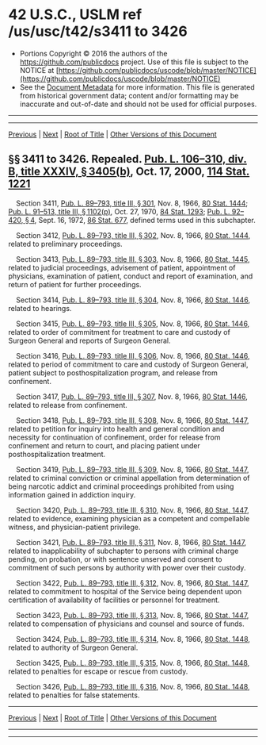 ---
---

# 42 U.S.C., USLM ref /us/usc/t42/s3411 to 3426

* Portions Copyright © 2016 the authors of the https://github.com/publicdocs project.
  Use of this file is subject to the NOTICE at [https://github.com/publicdocs/uscode/blob/master/NOTICE](https://github.com/publicdocs/uscode/blob/master/NOTICE)
* See the [Document Metadata](././../../../../..//README.md) for more information.
  This file is generated from historical government data; content and/or formatting may be inaccurate and out-of-date and should not be used for official purposes.

----------
----------

[Previous](./../../../../..//us/usc/t42/ch42/schII/m__us_usc_t42_ch42_schII.md) | [Next](./../../../../..//us/usc/t42/ch42/schIII/m__us_usc_t42_ch42_schIII.md) | [Root of Title](./../../../../../) | [Other Versions of this Document](https://publicdocs.github.io/go/links?ns=uslm&ref=%2Fus%2Fusc%2Ft42%2Fs3411+to+3426)

## §§ 3411 to 3426. Repealed. [Pub. L. 106–310, div. B, title XXXIV, § 3405(b)][/us/pl/106/310/s3405/b], Oct. 17, 2000, [114 Stat. 1221][/us/stat/114/1221]

    Section 3411, [Pub. L. 89–793, title III, § 301][/us/pl/89/793/s301], Nov. 8, 1966, [80 Stat. 1444][/us/stat/80/1444]; [Pub. L. 91–513, title III, § 1102(p)][/us/pl/91/513/s1102/p], Oct. 27, 1970, [84 Stat. 1293][/us/stat/84/1293]; [Pub. L. 92–420, § 4][/us/pl/92/420/s4], Sept. 16, 1972, [86 Stat. 677][/us/stat/86/677], defined terms used in this subchapter.

    Section 3412, [Pub. L. 89–793, title III, § 302][/us/pl/89/793/s302], Nov. 8, 1966, [80 Stat. 1444][/us/stat/80/1444], related to preliminary proceedings.

    Section 3413, [Pub. L. 89–793, title III, § 303][/us/pl/89/793/s303], Nov. 8, 1966, [80 Stat. 1445][/us/stat/80/1445], related to judicial proceedings, advisement of patient, appointment of physicians, examination of patient, conduct and report of examination, and return of patient for further proceedings.

    Section 3414, [Pub. L. 89–793, title III, § 304][/us/pl/89/793/s304], Nov. 8, 1966, [80 Stat. 1446][/us/stat/80/1446], related to hearings.

    Section 3415, [Pub. L. 89–793, title III, § 305][/us/pl/89/793/s305], Nov. 8, 1966, [80 Stat. 1446][/us/stat/80/1446], related to order of commitment for treatment to care and custody of Surgeon General and reports of Surgeon General.

    Section 3416, [Pub. L. 89–793, title III, § 306][/us/pl/89/793/s306], Nov. 8, 1966, [80 Stat. 1446][/us/stat/80/1446], related to period of commitment to care and custody of Surgeon General, patient subject to posthospitalization program, and release from confinement.

    Section 3417, [Pub. L. 89–793, title III, § 307][/us/pl/89/793/s307], Nov. 8, 1966, [80 Stat. 1446][/us/stat/80/1446], related to release from confinement.

    Section 3418, [Pub. L. 89–793, title III, § 308][/us/pl/89/793/s308], Nov. 8, 1966, [80 Stat. 1447][/us/stat/80/1447], related to petition for inquiry into health and general condition and necessity for continuation of confinement, order for release from confinement and return to court, and placing patient under posthospitalization treatment.

    Section 3419, [Pub. L. 89–793, title III, § 309][/us/pl/89/793/s309], Nov. 8, 1966, [80 Stat. 1447][/us/stat/80/1447], related to criminal conviction or criminal appellation from determination of being narcotic addict and criminal proceedings prohibited from using information gained in addiction inquiry.

    Section 3420, [Pub. L. 89–793, title III, § 310][/us/pl/89/793/s310], Nov. 8, 1966, [80 Stat. 1447][/us/stat/80/1447], related to evidence, examining physician as a competent and compellable witness, and physician-patient privilege.

    Section 3421, [Pub. L. 89–793, title III, § 311][/us/pl/89/793/s311], Nov. 8, 1966, [80 Stat. 1447][/us/stat/80/1447], related to inapplicability of subchapter to persons with criminal charge pending, on probation, or with sentence unserved and consent to commitment of such persons by authority with power over their custody.

    Section 3422, [Pub. L. 89–793, title III, § 312][/us/pl/89/793/s312], Nov. 8, 1966, [80 Stat. 1447][/us/stat/80/1447], related to commitment to hospital of the Service being dependent upon certification of availability of facilities or personnel for treatment.

    Section 3423, [Pub. L. 89–793, title III, § 313][/us/pl/89/793/s313], Nov. 8, 1966, [80 Stat. 1447][/us/stat/80/1447], related to compensation of physicians and counsel and source of funds.

    Section 3424, [Pub. L. 89–793, title III, § 314][/us/pl/89/793/s314], Nov. 8, 1966, [80 Stat. 1448][/us/stat/80/1448], related to authority of Surgeon General.

    Section 3425, [Pub. L. 89–793, title III, § 315][/us/pl/89/793/s315], Nov. 8, 1966, [80 Stat. 1448][/us/stat/80/1448], related to penalties for escape or rescue from custody.

    Section 3426, [Pub. L. 89–793, title III, § 316][/us/pl/89/793/s316], Nov. 8, 1966, [80 Stat. 1448][/us/stat/80/1448], related to penalties for false statements.

----------

[Previous](./../../../../..//us/usc/t42/ch42/schII/m__us_usc_t42_ch42_schII.md) | [Next](./../../../../..//us/usc/t42/ch42/schIII/m__us_usc_t42_ch42_schIII.md) | [Root of Title](./../../../../../) | [Other Versions of this Document](https://publicdocs.github.io/go/links?ns=uslm&ref=%2Fus%2Fusc%2Ft42%2Fs3411+to+3426)

----------
----------

[/us/pl/106/310/s3405/b]: https://publicdocs.github.io/go/links?ns=uslm&ref=%2Fus%2Fpl%2F106%2F310%2Fs3405%2Fb
[/us/stat/114/1221]: https://publicdocs.github.io/go/links?ns=uslm&ref=%2Fus%2Fstat%2F114%2F1221
[/us/pl/89/793/s301]: https://publicdocs.github.io/go/links?ns=uslm&ref=%2Fus%2Fpl%2F89%2F793%2Fs301
[/us/stat/80/1444]: https://publicdocs.github.io/go/links?ns=uslm&ref=%2Fus%2Fstat%2F80%2F1444
[/us/pl/91/513/s1102/p]: https://publicdocs.github.io/go/links?ns=uslm&ref=%2Fus%2Fpl%2F91%2F513%2Fs1102%2Fp
[/us/stat/84/1293]: https://publicdocs.github.io/go/links?ns=uslm&ref=%2Fus%2Fstat%2F84%2F1293
[/us/pl/92/420/s4]: https://publicdocs.github.io/go/links?ns=uslm&ref=%2Fus%2Fpl%2F92%2F420%2Fs4
[/us/stat/86/677]: https://publicdocs.github.io/go/links?ns=uslm&ref=%2Fus%2Fstat%2F86%2F677
[/us/pl/89/793/s302]: https://publicdocs.github.io/go/links?ns=uslm&ref=%2Fus%2Fpl%2F89%2F793%2Fs302
[/us/stat/80/1444]: https://publicdocs.github.io/go/links?ns=uslm&ref=%2Fus%2Fstat%2F80%2F1444
[/us/pl/89/793/s303]: https://publicdocs.github.io/go/links?ns=uslm&ref=%2Fus%2Fpl%2F89%2F793%2Fs303
[/us/stat/80/1445]: https://publicdocs.github.io/go/links?ns=uslm&ref=%2Fus%2Fstat%2F80%2F1445
[/us/pl/89/793/s304]: https://publicdocs.github.io/go/links?ns=uslm&ref=%2Fus%2Fpl%2F89%2F793%2Fs304
[/us/stat/80/1446]: https://publicdocs.github.io/go/links?ns=uslm&ref=%2Fus%2Fstat%2F80%2F1446
[/us/pl/89/793/s305]: https://publicdocs.github.io/go/links?ns=uslm&ref=%2Fus%2Fpl%2F89%2F793%2Fs305
[/us/stat/80/1446]: https://publicdocs.github.io/go/links?ns=uslm&ref=%2Fus%2Fstat%2F80%2F1446
[/us/pl/89/793/s306]: https://publicdocs.github.io/go/links?ns=uslm&ref=%2Fus%2Fpl%2F89%2F793%2Fs306
[/us/stat/80/1446]: https://publicdocs.github.io/go/links?ns=uslm&ref=%2Fus%2Fstat%2F80%2F1446
[/us/pl/89/793/s307]: https://publicdocs.github.io/go/links?ns=uslm&ref=%2Fus%2Fpl%2F89%2F793%2Fs307
[/us/stat/80/1446]: https://publicdocs.github.io/go/links?ns=uslm&ref=%2Fus%2Fstat%2F80%2F1446
[/us/pl/89/793/s308]: https://publicdocs.github.io/go/links?ns=uslm&ref=%2Fus%2Fpl%2F89%2F793%2Fs308
[/us/stat/80/1447]: https://publicdocs.github.io/go/links?ns=uslm&ref=%2Fus%2Fstat%2F80%2F1447
[/us/pl/89/793/s309]: https://publicdocs.github.io/go/links?ns=uslm&ref=%2Fus%2Fpl%2F89%2F793%2Fs309
[/us/stat/80/1447]: https://publicdocs.github.io/go/links?ns=uslm&ref=%2Fus%2Fstat%2F80%2F1447
[/us/pl/89/793/s310]: https://publicdocs.github.io/go/links?ns=uslm&ref=%2Fus%2Fpl%2F89%2F793%2Fs310
[/us/stat/80/1447]: https://publicdocs.github.io/go/links?ns=uslm&ref=%2Fus%2Fstat%2F80%2F1447
[/us/pl/89/793/s311]: https://publicdocs.github.io/go/links?ns=uslm&ref=%2Fus%2Fpl%2F89%2F793%2Fs311
[/us/stat/80/1447]: https://publicdocs.github.io/go/links?ns=uslm&ref=%2Fus%2Fstat%2F80%2F1447
[/us/pl/89/793/s312]: https://publicdocs.github.io/go/links?ns=uslm&ref=%2Fus%2Fpl%2F89%2F793%2Fs312
[/us/stat/80/1447]: https://publicdocs.github.io/go/links?ns=uslm&ref=%2Fus%2Fstat%2F80%2F1447
[/us/pl/89/793/s313]: https://publicdocs.github.io/go/links?ns=uslm&ref=%2Fus%2Fpl%2F89%2F793%2Fs313
[/us/stat/80/1447]: https://publicdocs.github.io/go/links?ns=uslm&ref=%2Fus%2Fstat%2F80%2F1447
[/us/pl/89/793/s314]: https://publicdocs.github.io/go/links?ns=uslm&ref=%2Fus%2Fpl%2F89%2F793%2Fs314
[/us/stat/80/1448]: https://publicdocs.github.io/go/links?ns=uslm&ref=%2Fus%2Fstat%2F80%2F1448
[/us/pl/89/793/s315]: https://publicdocs.github.io/go/links?ns=uslm&ref=%2Fus%2Fpl%2F89%2F793%2Fs315
[/us/stat/80/1448]: https://publicdocs.github.io/go/links?ns=uslm&ref=%2Fus%2Fstat%2F80%2F1448
[/us/pl/89/793/s316]: https://publicdocs.github.io/go/links?ns=uslm&ref=%2Fus%2Fpl%2F89%2F793%2Fs316
[/us/stat/80/1448]: https://publicdocs.github.io/go/links?ns=uslm&ref=%2Fus%2Fstat%2F80%2F1448


